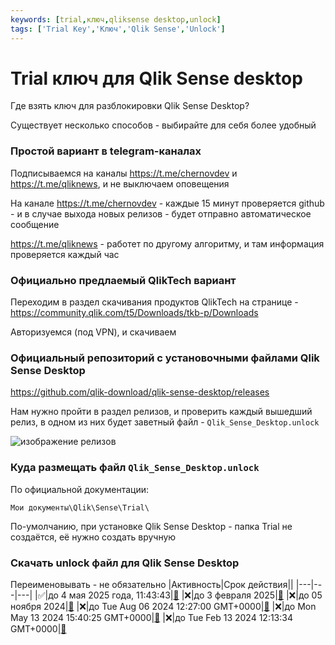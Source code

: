 ```yaml
---
keywords: [trial,ключ,qliksense desktop,unlock]
tags: ['Trial Key','Ключ','Qlik Sense','Unlock']
---
```

# Trial ключ для Qlik Sense desktop

Где взять ключ для разблокировки Qlik Sense Desktop?

Существует несколько способов - выбирайте для себя более удобный
### Простой вариант в telegram-каналах

Подписываемся на каналы https://t.me/chernovdev и https://t.me/qliknews, и не выключаем оповещения

На канале https://t.me/chernovdev - каждые 15 минут проверяется github - и в случае выхода новых релизов - будет отправно автоматическое сообщение

https://t.me/qliknews - работет по другому алгоритму, и там информация проверяется каждый час

### Официально предлаемый QlikTech вариант

Переходим в раздел скачивания продуктов QlikTech на странице - https://community.qlik.com/t5/Downloads/tkb-p/Downloads

Авторизуемся (под VPN), и скачиваем

### Официальный репозиторий с установочными файлами Qlik Sense Desktop

https://github.com/qlik-download/qlik-sense-desktop/releases

Нам нужно пройти в раздел релизов, и проверить каждый вышедший релиз, в одном из них будет заветный файл - `Qlik_Sense_Desktop.unlock`

![изображение релизов](/img/arch/p8xWeGDD9u.png)


### Куда размещать файл `Qlik_Sense_Desktop.unlock`

По официальной документации:

```Folder
Мои документы\Qlik\Sense\Trial\
```

По-умолчанию, при установке Qlik Sense Desktop - папка Trial не создаётся, её нужно создать вручную

### Скачать unlock файл для Qlik Sense Desktop

Переименовывать - не обязательно
|Активность|Срок действия||
|---|---|---|
|✅|до 4 мая 2025 года, 11:43:43|[🔗](/unlockfiles/052025_Qlik_Sense_Desktop.unlock)
|❌|до 3 февраля 2025|[🔗](/unlockfiles/022025_Qlik_Sense_Desktop.unlock)
|❌|до 05 ноября 2024|[🔗](/unlockfiles/112024_Qlik_Sense_Desktop.unlock)
|❌|до Tue Aug 06 2024 12:27:00 GMT+0000|[🔗](/unlockfiles/082024_Qlik_Sense_Desktop.unlock)
|❌|до Mon May 13 2024 15:40:25 GMT+0000|[🔗](/unlockfiles/052024_Qlik_Sense_Desktop.unlock)
|❌|до Tue Feb 13 2024 12:13:34 GMT+0000|[🔗](/unlockfiles/022024_Qlik_Sense_Desktop.unlock)
